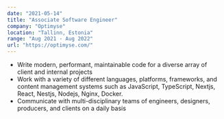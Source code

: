 ```yaml
---
date: "2021-05-14"
title: "Associate Software Engineer"
company: "Optimyse"
location: "Tallinn, Estonia"
range: "Aug 2021 - Aug 2022"
url: "https://optimyse.com/"
---
```


- Write modern, performant, maintainable code for a diverse array of client and internal projects
- Work with a variety of different languages, platforms, frameworks, and content management systems such as JavaScript, TypeScript, Nextjs, React, Nestjs, Nodejs, Nginx, Docker.
- Communicate with multi-disciplinary teams of engineers, designers, producers, and clients on a daily basis
